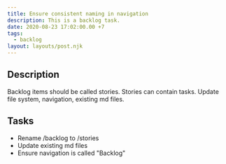 ```yaml
---
title: Ensure consistent naming in navigation
description: This is a backlog task.
date: 2020-08-23 17:02:00.00 +7
tags:
  - backlog
layout: layouts/post.njk
---
```

## Description

Backlog items should be called stories. Stories can contain tasks. Update file system, navigation, existing md files.

## Tasks

- Rename /backlog to /stories
- Update existing md files
- Ensure navigation is called "Backlog"




